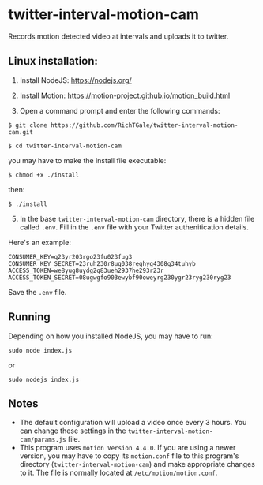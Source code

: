 # twitter-interval-motion-cam
Records motion detected video at intervals and uploads it to twitter.

## Linux installation:

1. Install NodeJS: https://nodejs.org/

2. Install Motion: https://motion-project.github.io/motion_build.html

3. Open a command prompt and enter the following commands:
```
$ git clone https://github.com/RichTGale/twitter-interval-motion-cam.git

$ cd twitter-interval-motion-cam
```
you may have to make the install file executable:
```
$ chmod +x ./install
```
then:
```
$ ./install
```

5. In the base ```twitter-interval-motion-cam``` directory, there is a hidden file called ```.env```. Fill in the ```.env``` file with your Twitter authenitication details.<br /> 

Here's an example:
```
CONSUMER_KEY=q23yr203rgo23fu023fug3 
CONSUMER_KEY_SECRET=23ruh230r8ug038reghyg4308g34tuhyb
ACCESS_TOKEN=we8yug8uydg2q83ueh2937he293r23r
ACCESS_TOKEN_SECRET=08ugwgfo903ewybf90oweyrg230ygr23ryg230ryg23  
```
Save the ```.env``` file.

## Running
Depending on how you installed NodeJS, you may have to run:
```
sudo node index.js
```
or
```
sudo nodejs index.js
```

## Notes
 - The default configuration will upload a video once every 3 hours. You can change these settings in the ```twitter-interval-motion-cam/params.js``` file.
 - This program uses ```motion Version 4.4.0```. If you are using a newer version, you may have to copy its ```motion.conf``` file to this program's directory (```twitter-interval-motion-cam```) and make appropriate changes to it. The file is normally located at ```/etc/motion/motion.conf```.
